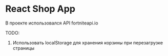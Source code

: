 # React Shop App

В проекте использовался API fortniteapi.io

TODO:
1. Использовать localStorage для хранения корзины при перезагрузке страницы
